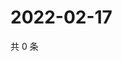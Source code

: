 # 2022-02-17

共 0 条

<!-- BEGIN WEIBO -->
<!-- 最后更新时间 Thu Feb 17 2022 23:15:12 GMT+0800 (China Standard Time) -->

<!-- END WEIBO -->
